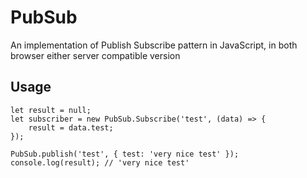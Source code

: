# PubSub
An implementation of Publish Subscribe pattern in JavaScript, in both browser either server compatible version

## Usage
```
let result = null;
let subscriber = new PubSub.Subscribe('test', (data) => {
	result = data.test;
});

PubSub.publish('test', { test: 'very nice test' });
console.log(result); // 'very nice test'
```
